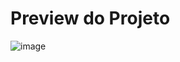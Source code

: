 # Preview do Projeto
![image](https://github.com/helzaaragao/todo-reactjs-challenge-solution/assets/81937842/920fcd9a-0209-4969-9acc-37962a7a615d)
